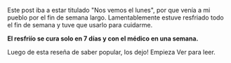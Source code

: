 <html><body><p>Este post iba a estar titulado "Nos vemos el lunes", por que venía a mi pueblo por el fin de semana largo. Lamentablemente estuve resfriado todo el fin de semana y tuve que usarlo para cuidarme.



<strong>El resfriío se cura solo en 7 días y con el médico en una semana.</strong>



Luego de esta reseña de saber popular, los dejo! Empieza Ver para leer.</p></body></html>
